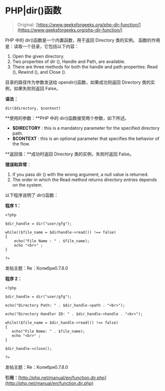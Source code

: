 # PHP|dir()函数

> Original: [https://www.geeksforgeeks.org/php-dir-function/](https://www.geeksforgeeks.org/php-dir-function/)

PHP 中的 dir()函数是一个内置函数，用于返回 Directory 类的实例。 函数的作用是：读取一个目录，它包括以下内容：

1.  Open the given directory.
2.  Two properties of dir (), Handle and Path, are available.
3.  There are three methods for both the handle and path properties: Read (), Rewind (), and Close ().

目录的路径作为参数发送给 opendir()函数，如果成功则返回 Directory 类的实例，如果失败则返回 False。

**语法：**

```
dir($directory, $context)
```

**使用的参数：**PHP 中的 dir()函数接受两个参数，如下所述。

*   **$DIRECTORY** : this is a mandatory parameter for the specified directory path.
*   **$CONTEXT** : this is an optional parameter that specifies the behavior of the flow.

**返回值：**成功时返回 Directory 类的实例，失败时返回 False。

**错误和异常**：

1.  If you pass dir () with the wrong argument, a null value is returned.
2.  The order in which the Read method returns directory entries depends on the system.

以下程序说明了 dir()函数：

**程序 1：**

```
<?php

$dir_handle = dir("user/gfg");

while(($file_name = $dirhandle->read()) !== false) 
{ 
    echo("File Name : " . $file_name);
    echo "<br>" ; 
}

?>
```

发帖主题：Re：Колибри0.7.8.0

**程序 2：**

```
<?php

$dir_handle = dir("user/gfg");

echo("Directory Path: " . $dir_handle->path . "<br>");

echo("Directory Handler ID: " . $dir_handle->handle . "<br>");

while(($file_name = $dir_handle->read()) !== false) 
{ 
   echo("File Name: " . $file_name);
   echo "<br>" ; 
} 

$dir_handle->close();

?>
```

发帖主题：Re：Колибри0.7.8.0

**引用：**[http://php.net/manual/en/function.dir.php](http://php.net/manual/en/function.dir.php)